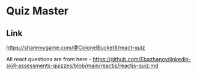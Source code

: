 # Quiz Master

## Link
https://sharemygame.com/@ColonelBucket8/react-quiz

All react questions are from here - https://github.com/Ebazhanov/linkedin-skill-assessments-quizzes/blob/main/reactjs/reactjs-quiz.md